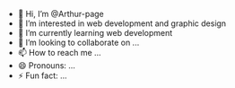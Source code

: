 - 👋 Hi, I’m @Arthur-page
- 👀 I’m interested in web development and graphic design
- 🌱 I’m currently learning web development
- 💞️ I’m looking to collaborate on ...
- 📫 How to reach me ...
- 😄 Pronouns: ...
- ⚡ Fun fact: ...

<!---Doctype
Arthur-page/Arthur-page is a ✨ special ✨ repository because its `README.md` (this file) appears on your GitHub profile.
You can click the Preview link to take a look at your changes.
--->
